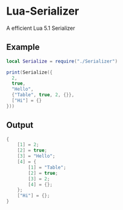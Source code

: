 # Lua-Serializer
A efficient Lua 5.1 Serializer

## Example

```lua
local Serialize = require("./Serializer")

print(Serialize({
  2,
  true,
  "Hello",
  {"Table", true, 2, {}},
  ["Hi"] = {}
}))
```

## Output
```lua
{
    [1] = 2;
    [2] = true;
    [3] = "Hello";
    [4] = {
        [1] = "Table";
        [2] = true;
        [3] = 2;
        [4] = {};
    };
    ["Hi"] = {};
}
```
